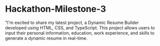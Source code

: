 # Hackathon-Milestone-3
 "I'm excited to share my latest project, a Dynamic Resume Builder developed using HTML, CSS, and TypeScript. This project allows users to input their personal information, education, work experience, and skills to generate a dynamic resume in real-time.
